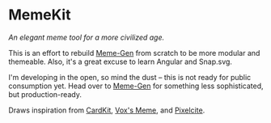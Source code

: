 # MemeKit

*An elegant meme tool for a more civilized age.*

This is an effort to rebuild [Meme-Gen](https://github.com/vancetran/meme-gen) from scratch to be more modular and themeable. Also, it's a great excuse to learn Angular and Snap.svg.

I'm developing in the open, so mind the dust – this is not ready for public consumption yet. Head over to [Meme-Gen](https://github.com/vancetran/meme-gen) for something less sophisticated, but production-ready.

Draws inspiration from [CardKit](https://github.com/times/cardkit), [Vox's Meme](https://github.com/voxmedia/meme), and [Pixelcite](https://github.com/onyxfish/pixelcite).
